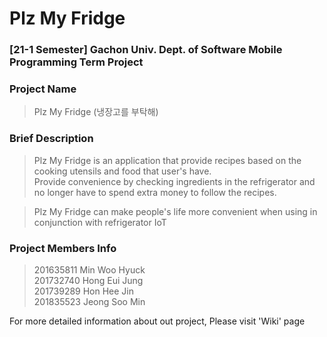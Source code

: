 # Plz My Fridge
### [21-1 Semester] Gachon Univ. Dept. of Software Mobile Programming Term Project

### Project Name
 > Plz My Fridge (냉장고를 부탁해)

### Brief Description
 > Plz My Fridge is an application that provide recipes based on the cooking utensils and food that user's have.  
 Provide convenience by checking ingredients in the refrigerator and no longer have to spend extra money to follow the recipes.
 
 > Plz My Fridge can make people's life more convenient when using in conjunction with refrigerator IoT

### Project Members Info
 > 201635811 Min Woo Hyuck  
 > 201732740 Hong Eui Jung  
 > 201739289 Hon Hee Jin  
 > 201835523 Jeong Soo Min  
 
 For more detailed information about out project,
 Please visit 'Wiki' page
